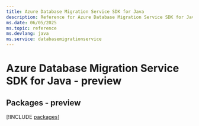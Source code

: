```yaml
---
title: Azure Database Migration Service SDK for Java
description: Reference for Azure Database Migration Service SDK for Java
ms.date: 06/05/2025
ms.topic: reference
ms.devlang: java
ms.service: databasemigrationservice
---
```

# Azure Database Migration Service SDK for Java - preview
## Packages - preview
[!INCLUDE [packages](database-migration-service-index.md)]